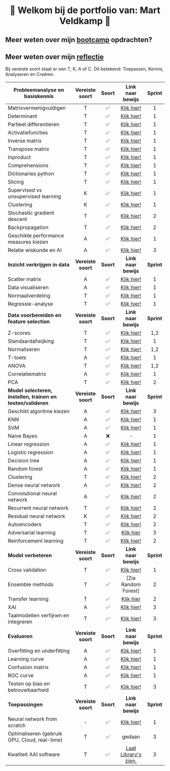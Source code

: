 
<div align="center"> 

# 👋 Welkom bij de portfolio van: Mart Veldkamp 👋</div> 

## Meer weten over mijn [**bootcamp**](https://gitlab.fdmci.hva.nl/veldkam3/bootcamp/-/tree/master/bootcamp) opdrachten?
## Meer weten over mijn [**reflectie**](https://gitlab.fdmci.hva.nl/veldkam3/bootcamp/-/tree/master/bootcamp/dag8)

Bij vereiste soort staat er een T, K, A of C. Dit betekend: Toepassen, Kennis, Analyseren en Creëren.

**Probleemanalyse en basiskennis** | **Vereiste soort** | **Soort** | **Link naar bewijs** | **Sprint** |
| --- | :-: | :-: | :-: | :-: |
| Matrixvermenigvuldigen                | T | ✅ | [Klik hier!](https://gitlab.fdmci.hva.nl/veldkam3/bootcamp/-/blob/master/Wiskunde/Les1/Les1.ipynb) | 1 |
| Determinant                           | T | ✅ | [Klik hier!](https://gitlab.fdmci.hva.nl/veldkam3/bootcamp/-/blob/master/Wiskunde/Les1/Les1.ipynb) | 1 |
| Partieel differentieren               | T | ✅ | [Klik hier!](https://gitlab.fdmci.hva.nl/veldkam3/bootcamp/-/blob/master/Wiskunde/Les3/Les3.ipynb) | 1 |
| Activatiefuncties                     | T | ✅ | [Klik hier!](https://gitlab.fdmci.hva.nl/veldkam3/bootcamp/-/blob/master/Wiskunde/Les2/Les2.ipynb) | 1 |
| Inverse matrix                        | T | ✅ | [Klik hier!](https://gitlab.fdmci.hva.nl/veldkam3/bootcamp/-/blob/master/Wiskunde/Les1/Les1.ipynb) | 1 |
| Transpose matrix                      | T | ✅ | [Klik hier!](https://gitlab.fdmci.hva.nl/veldkam3/bootcamp/-/blob/master/Wiskunde/Les1/Les1.ipynb) | 1 |
| Inproduct                             | T | ✅ | [Klik hier!](https://gitlab.fdmci.hva.nl/veldkam3/bootcamp/-/blob/master/Wiskunde/Les1/Les1.ipynb) | 1 |
| Comprehensions                        | T | ✅ | [Klik hier!](https://gitlab.fdmci.hva.nl/veldkam3/bootcamp/-/tree/master/bootcamp) | 1 |
| Dictionaries python                   | T | ✅ | [Klik hier!](https://gitlab.fdmci.hva.nl/veldkam3/bootcamp/-/tree/master/bootcamp) | 1 |
| Slicing                               | T | ✅ | [Klik hier!](https://gitlab.fdmci.hva.nl/veldkam3/bootcamp/-/tree/master/bootcamp) | 1 |
| Supervised vs unsupervised learning   | K | ✅ | [Klik hier!](https://gitlab.fdmci.hva.nl/veldkam3/bootcamp/-/tree/master/bootcamp) | 1 |
| Clustering                            | K | ✅ | [Klik hier!](https://gitlab.fdmci.hva.nl/veldkam3/bootcamp/-/blob/master/Other/K-means.ipynb) | 1 |
| Stochastic gradient descent           | T | ✅ | [Klik hier!](https://gitlab.fdmci.hva.nl/veldkam3/bootcamp/-/tree/master/bootcamp) | 2 |
| Backpropagation                       | T | ✅ | [Klik hier!](https://gitlab.fdmci.hva.nl/veldkam3/bootcamp/-/blob/master/Python/Neural_Net_From_Scratch.ipynb) | 2 |
| Geschikte performance measures kiezen | A | ✅ | [Klik hier!](https://gitlab.fdmci.hva.nl/veldkam3/bootcamp/-/tree/master/bootcamp) | 1 |
| Relatie wiskunde en AI                | A | ✅ | [Klik hier!](https://gitlab.fdmci.hva.nl/veldkam3/bootcamp/-/tree/master/Wiskunde) | 3 |
 **Inzicht verkrijgen in data** | **Vereiste soort** | **Soort** | **Link naar bewijs** | **Sprint** |
| Scatter matrix        | A | ✅ | [Klik hier!](https://gitlab.fdmci.hva.nl/veldkam3/bootcamp/-/blob/master/Machine_Learning/3_USA_Housing/USA_Housing.ipynb) | 1 |
| Data visualiseren     | A | ✅ | [Klik hier!](https://gitlab.fdmci.hva.nl/veldkam3/bootcamp/-/blob/master/Machine_Learning/3_USA_Housing/USA_Housing.ipynb) | 1 |
| Normaalverdeling      | T | ✅ | [Klik hier!](https://gitlab.fdmci.hva.nl/veldkam3/bootcamp/-/blob/master/Machine_Learning/3_USA_Housing/USA_Housing.ipynb) | 1 |
| Regressie-analyse     | T | ✅ | [Klik hier!](https://gitlab.fdmci.hva.nl/veldkam3/bootcamp/-/blob/master/Machine_Learning/1_diabetes/diabetes.ipynb) | 1 |
| **Data voorbereiden en feature selection** | **Vereiste soort** | **Soort** | **Link naar bewijs** | **Sprint** |
| Z-scores              | T | ✅ | [Klik hier!](https://gitlab.fdmci.hva.nl/veldkam3/bootcamp/-/tree/master/Statistics) | 1,2 |
| Standaardafwijking    | T | ✅ | [Klik hier!](https://gitlab.fdmci.hva.nl/veldkam3/bootcamp/-/tree/master/Statistics) | 1   |
| Normaliseren          | T | ✅ | [Klik hier!](https://gitlab.fdmci.hva.nl/veldkam3/bootcamp/-/blob/master/Machine_Learning/1_diabetes/diabetes.ipynb) | 1,2 |
| T-toets               | A | ✅ | [Klik hier!](https://gitlab.fdmci.hva.nl/veldkam3/bootcamp/-/blob/master/Statistics/Les1/Les1.ipynb) | 1   |
| ANOVA                 | T | ✅ | [Klik hier!](https://gitlab.fdmci.hva.nl/veldkam3/bootcamp/-/tree/master/Statistics) | 1,2 |
| Correlatiematrix      | A | ✅ | [Klik hier!](https://gitlab.fdmci.hva.nl/veldkam3/bootcamp/-/blob/master/Statistics/Les1/Les1.ipynb) | 1   |
| PCA                   | T | ✅ | [Klik hier!](https://gitlab.fdmci.hva.nl/veldkam3/bootcamp/-/blob/master/Statistics/Les3/PCA.ipynb) | 2   |
| **Model selecteren, instellen, trainen en testen/valideren** | **Vereiste soort** | **Soort** | **Link naar bewijs** | **Sprint** |
| Geschikt algoritme kiezen     | A | ✅ | [Klik hier!](https://gitlab.fdmci.hva.nl/veldkam3/bootcamp/-/tree/master/Machine_Learning) | 3 |
| KNN                           | A | ✅ | [Klik hier!](https://gitlab.fdmci.hva.nl/veldkam3/bootcamp/-/blob/master/Machine_Learning/1_diabetes/diabetes.ipynb) | 1 |
| SVM                           | A | ✅ | [Klik hier!](https://gitlab.fdmci.hva.nl/veldkam3/bootcamp/-/blob/master/Machine_Learning/2_wijn/wijn.ipynb) | 1 |
| Naive Bayes                   | A | ❌ | - | 1 |
| Linear regression             | A | ✅ | [Klik hier!](https://gitlab.fdmci.hva.nl/veldkam3/bootcamp/-/blob/master/Machine_Learning/3_USA_Housing/USA_Housing.ipynb) | 1 |
| Logistic regression           | A | ✅ | [Klik hier!](https://gitlab.fdmci.hva.nl/veldkam3/bootcamp/-/blob/master/Machine_Learning/1_diabetes/diabetes.ipynb) | 1 |
| Decision tree                 | A | ✅ | [Klik hier!](https://gitlab.fdmci.hva.nl/veldkam3/bootcamp/-/blob/master/Machine_Learning/2_wijn/wijn.ipynb) | 1 |
| Random forest                 | A | ✅ | [Klik hier!](https://gitlab.fdmci.hva.nl/veldkam3/bootcamp/-/blob/master/Machine_Learning/5_weer/weer.ipynb) | 1 |
| Clustering                    | T | ✅ | [Klik hier!](https://gitlab.fdmci.hva.nl/veldkam3/bootcamp/-/blob/master/Other/K-means.ipynb) | 2 |
| Dense neural network          | A | ✅ | [Klik hier!](https://gitlab.fdmci.hva.nl/veldkam3/bootcamp/-/tree/master/Deep_learning/1_Computer_Vision_3) | 2 |
| Convolutional neural network  | A | ✅ | [Klik hier!](https://gitlab.fdmci.hva.nl/veldkam3/bootcamp/-/tree/master/Deep_learning/1_Computer_Vision_3) | 2 |
| Recurrent neural network      | T | ✅ | [Klik hier!]() | 2 |
| Residual neural network       | K | ✅ | [Klik hier!](https://gitlab.fdmci.hva.nl/veldkam3/bootcamp/-/tree/master/Deep_learning/1_Computer_Vision_3) | 2 |
| Autoencoders                  | T | ✅ | [Klik hier!](https://gitlab.fdmci.hva.nl/veldkam3/bootcamp/-/tree/master/Deep_learning/3_Generative_Deep_Learning) | 2 |
| Adversarial learning          | T | ✅ | [Klik hier](https://gitlab.fdmci.hva.nl/veldkam3/Logboek_Mart/-/tree/master/Deep_learning/3_Generative_Deep_Learning) | 3 |
| Reinforcement learning        | T | ✅ | [Klik hier!](https://gitlab.fdmci.hva.nl/veldkam3/bootcamp/-/tree/master/Deep_learning/4_Reinforcement_Learning) | 2 |
| **Model verbeteren** | **Vereiste soort** | **Soort** | **Link naar bewijs** | **Sprint** |
| Cross validation                      | T | ✅ | [Klik hier!](https://gitlab.fdmci.hva.nl/veldkam3/Logboek_Mart/-/tree/master/Machine_Learning) | 1 |
| Ensemble methods                      | T | ✅ | [Zie Random Forest] | 2 |
| Transfer learning                     | T | ✅ | [Klik hier](https://gitlab.fdmci.hva.nl/veldkam3/Logboek_Mart/-/tree/master/Other/Mask%20RCNN) | 2 |
| XAI                         | A | ✅ | [Klik hier!](https://gitlab.fdmci.hva.nl/veldkam3/Logboek_Mart/-/tree/master/Deep_learning) | 3 |
| Taalmodellen verfijnen en integreren  | T | ✅ | [Klik hier!](https://gitlab.fdmci.hva.nl/veldkam3/bootcamp/-/tree/master/Deep_learning/2_Taalverwerking) | 3 |
| **Evalueren** | **Vereiste soort** | **Soort** | **Link naar bewijs** | **Sprint** |
| Overfitting en underfitting           | A | ✅ | [Klik hier!](https://gitlab.fdmci.hva.nl/veldkam3/bootcamp/-/tree/master/Machine_Learning) | 1 |
| Learning curve                        | A | ✅ | [Klik hier!](https://gitlab.fdmci.hva.nl/veldkam3/bootcamp/-/tree/master/Machine_Learning) | 1 |
| Confusion matrix                      | A | ✅ | [Klik hier!](https://gitlab.fdmci.hva.nl/veldkam3/bootcamp/-/blob/master/Machine_Learning/5_weer/weer.ipynb) | 1 |
| ROC curve                             | A | ✅ | [Klik hier!](https://gitlab.fdmci.hva.nl/veldkam3/bootcamp/-/tree/master/Statistics) | 1 |
| Testen op bias en betrouwbaarheid     | T | ✅ | [Klik hier!](https://gitlab.fdmci.hva.nl/veldkam3/bootcamp/-/tree/master/Statistics) | 3 |
| **Toepassingen** | **Vereiste soort** | **Soort** | **Link naar bewijs** | **Sprint** |
| Neural network from scratch                       | - | ✅ | [Klik hier!](https://gitlab.fdmci.hva.nl/veldkam3/bootcamp/-/blob/master/Python/Neural_Net_From_Scratch.ipynb) | 1 |
| Optimaliseren (gebruik GPU, Cloud, real-time)     | T | ✅ | gedaan | 3 |
| Kwaliteit AAI software                            | T | ✅ | [Laat Library's zien.](https://gitlab.fdmci.hva.nl/veldkam3/Logboek_Mart/-/tree/master/Deep_learning) | 3 |

</div>
